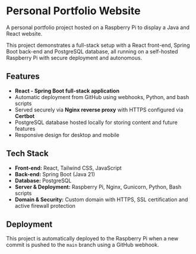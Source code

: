 # Personal Portfolio Website

A personal portfolio project hosted on a Raspberry Pi to display a Java and React website.  

This project demonstrates a full-stack setup with a React front-end, Spring Boot back-end and PostgreSQL database, all running on a self-hosted Raspberry Pi with secure deployment and autonomous.

## Features

- **React - Spring Boot full-stack application**
- Automatic deployment from GitHub using webhooks, Python, and bash scripts
- Served securely via **Nginx reverse proxy** with HTTPS configured via **Certbot**
- PostgreSQL database hosted locally for storing content and future features
- Responsive design for desktop and mobile

## Tech Stack

- **Front-end:** React, Tailwind CSS, JavaScript  
- **Back-end:** Spring Boot (Java 21)  
- **Database:** PostgreSQL
- **Server & Deployment:** Raspberry Pi, Nginx, Gunicorn, Python, Bash scripts  
- **Domain & Security:** Custom domain with HTTPS, SSL certification and active firewall protection

## Deployment

This project is automatically deployed to the Raspberry Pi when a new commit is pushed to the `main` branch using a GitHub webhook.  
